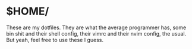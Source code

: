 # $HOME/
These are my dotfiles. They are what the average programmer has,
some bin shit and their shell config, their vimrc and their nvim
config, the usual. But yeah, feel free to use these I guess.
